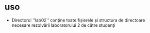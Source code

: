 uso
===

   * Directorul ''lab02'' conține toate fișierele și structura de directoare necesare rezolvării laboratorului 2 de către studenți
